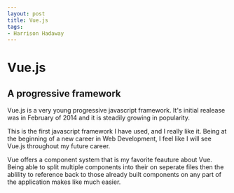 ```yaml
---
layout: post
title: Vue.js
tags:
- Harrison Hadaway
---
```


# Vue.js
## A progressive framework

Vue.js is a very young progressive javascript framework. It's initial realease was in February of 2014 and it is steadily growing in popularity. 

This is the first javascript framework I have used, and I really like it. Being at the beginning of a new career in Web Development, I feel like I will see Vue.js throughout my future career. 

Vue offers a component system that is my favorite feauture about Vue. Being able to split multiple components into their on seperate files then the ablility to reference back to those already built components on any part of the application makes like much easier.